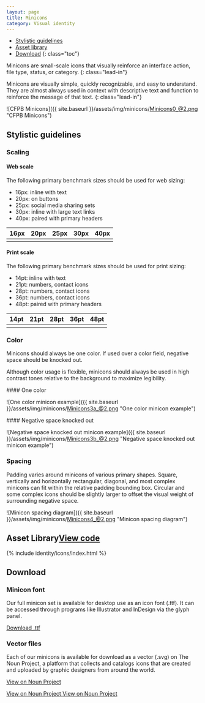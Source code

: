 ```yaml
---
layout: page
title: Minicons
category: Visual identity
---
```


- [Stylistic guidelines](#stylistic-guidelines)
- [Asset library](#asset-library)
- [Download](#download)
{: class="toc"}

<div class="content-67 content-first">

Minicons are small-scale icons that visually reinforce an interface action, file type, status, or category.
{: class="lead-in"}

Minicons are visually simple, quickly recognizable, and easy to understand. They are almost always used in context with descriptive text and function to reinforce the message of that text.
{: class="lead-in"}

</div>

<div class="content-33 content-last">

![CFPB Minicons]({{ site.baseurl }}/assets/img/minicons/Minicons0_@2.png "CFPB Minicons")

</div>

## Stylistic guidelines

<div class="content-33 content-first">
	
### Scaling

#### Web scale
The following primary benchmark sizes should be used for web sizing:

* 16px: inline with text
* 20px: on buttons
* 25px: social media sharing sets
* 30px: inline with large text links
* 40px: paired with primary headers

</div>

<div class="content-67 content-last">

<table class="minicon-scale-table">
    <thead>
        <th>16px</th>
        <th>20px</th>
        <th>25px</th>
        <th>30px</th>
        <th>40px</th>
    </thead>
    <tbody>
        <td class="minicon-scale-16px">
            <i class="cf-icon cf-icon-loan"></i>
            <i class="cf-icon cf-icon-loan-round"></i>
        </td>
        <td class="minicon-scale-20px">
            <i class="cf-icon cf-icon-loan"></i>
            <i class="cf-icon cf-icon-loan-round"></i>
        </td>
        <td class="minicon-scale-25px">
            <i class="cf-icon cf-icon-loan"></i>
            <i class="cf-icon cf-icon-loan-round"></i>
        </td>
        <td class="minicon-scale-30px">
            <i class="cf-icon cf-icon-loan"></i>
            <i class="cf-icon cf-icon-loan-round"></i>
        </td>
        <td class="minicon-scale-40px">
            <i class="cf-icon cf-icon-loan"></i>
            <i class="cf-icon cf-icon-loan-round"></i>
        </td>
    </tbody>
</table>

</div>

<div class="content-33 content-first">

#### Print scale
The following primary benchmark sizes should be used for print sizing:

* 14pt: inline with text
* 21pt: numbers, contact icons
* 28pt: numbers, contact icons
* 36pt: numbers, contact icons
* 48pt: paired with primary headers

</div>

<div class="content-67 content-last">

<table class="minicon-scale-table">
    <thead>
        <th>14pt</th>
        <th>21pt</th>
        <th>28pt</th>
        <th>36pt</th>
        <th>48pt</th>
    </thead>
    <tbody>
        <td class="minicon-scale-14pt">
            <i class="cf-icon cf-icon-loan"></i>
            <i class="cf-icon cf-icon-loan-round"></i>
        </td>
        <td class="minicon-scale-21pt">
            <i class="cf-icon cf-icon-loan"></i>
            <i class="cf-icon cf-icon-loan-round"></i>
        </td>
        <td class="minicon-scale-28pt">
            <i class="cf-icon cf-icon-loan"></i>
            <i class="cf-icon cf-icon-loan-round"></i>
        </td>
        <td class="minicon-scale-36pt">
            <i class="cf-icon cf-icon-loan"></i>
            <i class="cf-icon cf-icon-loan-round"></i>
        </td>
        <td class="minicon-scale-48pt">
            <i class="cf-icon cf-icon-loan"></i>
            <i class="cf-icon cf-icon-loan-round"></i>
        </td>
    </tbody>
</table>

</div>

<div class="content-33 content-first">

### Color
Minicons should always be one color. If used over a color field, negative space should be knocked out. 

Although color usage is flexible, minicons should always be used in high contrast tones relative to the background to maximize legibility.

</div>

<div class="content-67 content-last">


<div class="content-50 content-first">
#### One color

![One color minicon example]({{ site.baseurl }}/assets/img/minicons/Minicons3a_@2.png "One color minicon example")
</div>
<div class="content-50 content-last">
#### Negative space knocked out

![Negative space knocked out minicon example]({{ site.baseurl }}/assets/img/minicons/Minicons3b_@2.png "Negative space knocked out minicon example")
</div>

</div>

<div class="content-33 content-first">

### Spacing
Padding varies around minicons of various primary shapes. Square, vertically and horizontally rectangular, diagonal, and most complex minicons can fit within the relative padding bounding box. Circular and some complex icons should be slightly larger to offset the visual weight of surrounding negative space.

</div>

<div class="content-67 content-last">
	
![Minicon spacing diagram]({{ site.baseurl }}/assets/img/minicons/Minicons4_@2.png "Minicon spacing diagram")

</div>

<h2 id="asset-library">Asset Library<span class="cf-code-link"><a href="http://cfpb.github.io/cf-icons/docs/">View code <i class="cf-icon cf-icon-external-link"></i></a></span></h2>

<div class="minicon-asset-lib">

{% include identity/icons/index.html %}

</div>

## Download

<div class="content-50 content-first">
    
### Minicon font
Our full minicon set is available for desktop use as an icon font (.ttf). It can be accessed through programs like Illustrator and InDesign via the glyph panel.

<a href="https://www.google.com/url?q=https%3A%2F%2Fgithub.com%2Fcfpb%2Fcf-icons%2Fblob%2Fgh-pages%2Fsrc%2Ffonts%2Fcf-icons.ttf%3Fraw%3Dtrue&sa=D&sntz=1&usg=AFQjCNEfA_Pb9TWATcmS11SAt2epvxOmXg" target="_blank" class="btn">
    <span class="btn_icon__left cf-icon cf-icon-download"></span>
    Download .ttf
</a>

</div>

<div class="content-50 content-last">
    
### Vector files
Each of our minicons is available for download as a vector (.svg) on The Noun Project, a platform that collects and catalogs icons that are created and uploaded by graphic designers from around the world.

<a href="http://thenounproject.com/cfpb_minicons/">View on Noun Project <i class="cf-icon icon-link__external-link"></i></a>

<a class="icon-link icon-link__external-link" href="http://thenounproject.com/cfpb_minicons/" >
    <span class="icon-link_text">View on Noun Project</span>
</a>

<a class="icon-link icon-link__external-link" href="http://thenounproject.com/cfpb_minicons/">
    View on Noun Project
</a>

</div>